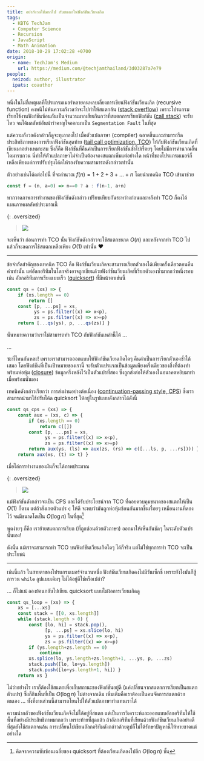 ```yaml
---
title: อย่ากังวลให้มากไป กับสแตกในฟังก์ชันเวียนเกิด
tags:
  - KBTG TechJam
  - Computer Science
  - Recursion
  - JavaScript
  - Math Animation
date: 2018-10-29 17:02:28 +0700
origin:
  - name: TechJam's Medium
    url: https://medium.com/@techjamthailand/3d03287a7e79
people:
  neizod: author, illustrator
  ipats: coauthor
---
```


หนึ่งในไม่กี่เหตุผลที่โปรแกรมเมอร์หลายคนหลบเลี่ยงการเขียนฟังก์ชันเวียนเกิด (recursive function) คงหนีไม่พ้นความกังวลว่าจะไปทำให้สแตกล้น ([stack overflow][]) เพราะโปรแกรมเรียกใช้งานฟังก์ชันซ้อนกันเป็นจำนวนมากเสียเกินกว่าที่สแตกการเรียกฟังก์ชัน ([call stack][]) จะรับไหว จนได้ผลลัพธ์อันน่ารำคาญใจออกมาเป็น `Segmentation Fault` ในที่สุด

แต่ความกังวลดังกล่าวก็ดูจะทุเลาลงไป เมื่อตัวแปลภาษา (compiler) ฉลาดขึ้นและสามารถรีดประสิทธิภาพของการเรียกฟังก์ชันสุดท้าย ([tail call optimization, TCO][tco]) ให้กับฟังก์ชันเวียนเกิดที่เขียนมาอย่างเหมาะสม ซึ่งก็คือ ฟังก์ชันที่คืนค่าเป็นการเรียกฟังก์ชันซ้ำไปเรื่อยๆ โดยไม่มีการคำนวณอื่นใดมารบกวน นี่ทำให้ตัวแปลภาษาไม่จำเป็นต้องจองสแตกเพิ่มแต่อย่างใด หน้าที่ของโปรแกรมเมอร์ก็เหลือเพียงแค่การปรับปรุงโค้ดให้รองรับความสามารถดังกล่าวเท่านั้น

ตัวอย่างเช่นโค้ดต่อไปนี้ ที่จะคำนวณ $f(n)=1+2+3+\dots+n$ โดยนำเทคนิค TCO เข้ามาช่วย

``` javascript
const f = (n, a=0) => n==0 ? a : f(n-1, a+n)
```

หากวาดภาพการทำงานของฟังก์ชันดังกล่าว เปรียบเทียบกันระหว่างก่อนและหลังทำ TCO ก็คงได้แผนภาพผลลัพธ์ประมาณนี้

{: .oversized}
> ![](/images/algorithm/recursion/sumto.gif)

จะเห็นว่า ก่อนการทำ TCO นั้น ฟังก์ชันดังกล่าวจะใช้สแตกขนาด $O(n)$ และหลังจากทำ TCO ไปแล้วก็จะลดการใช้สแตกเหลือเพียง $O(1)$ เท่านั้น ❤️

---

ข้อจำกัดสำคัญของเทคนิค TCO คือ ฟังก์ชันเวียนเกิดจะสามารถเรียกตัวเองได้เพียงครั้งเดียวตอนคืนค่าเท่านั้น แต่อัลกอริทึมในโลกจริงอาจถูกเขียนด้วยฟังก์ชันเวียนเกิดที่เรียกตัวเองซ้ำมากกว่าหนึ่งรอบ เช่น อัลกอริทึมการเรียงแบบเร็ว ([quicksort][]) ที่มีหน้าตาเช่นนี้

``` javascript
const qs = (xs) => {
    if (xs.length == 0)
        return []
    const [p, ...ps] = xs,
          ys = ps.filter((x) => x<p),
          zs = ps.filter((x) => x>=p)
    return [...qs(ys), p, ...qs(zs)] }
```

นั่นหมายความว่าเราไม่สามารถทำ TCO กับฟังก์ชันเหล่านี้ได้ ...

...

ซะที่ไหนกันหละ! เพราะเราสามารถออกแบบให้ฟังก์ชันเวียนเกิดใดๆ คืนค่าเป็นการเรียกตัวเองซ้ำได้เสมอ โดยฟังก์ชันที่เป็นเป้าหมายของเรานี้ จะรับตัวแปรแรกเป็นข้อมูลเพียงครึ่งเดียวของสิ่งที่ต้องทำ พร้อมห่อหุ้ม ([closure][]) ข้อมูลครึ่งหลังไว้เป็นตัวแปรที่สอง ซึ่งถูกส่งต่อให้ตัวเองในอนาคตหยิบมาทำเมื่อพร้อมนั่นเอง

เทคนิคดังกล่าวเรียกว่า การส่งผ่านอย่างต่อเนื่อง ([continuation-passing style, CPS][cps]) ซึ่งเราสามารถนำมาใช้ปรับโค้ด quicksort ให้อยู่ในรูปแบบดังกล่าวได้ดังนี้

``` javascript
const qs_cps = (xs) => {
    const aux = (xs, c) => {
        if (xs.length == 0)
            return c([])
        const [p, ...ps] = xs,
              ys = ps.filter((x) => x<p),
              zs = ps.filter((x) => x>=p)
        return aux(ys, (ls) => aux(zs, (rs) => c([...ls, p, ...rs]))) }
    return aux(xs, (t) => t) }
```

เมื่อไล่การทำงานของมันก็จะได้ภาพประมาณ

{: .oversized}
> ![](/images/algorithm/recursion/quicksort.gif)

แม้ฟังก์ชันดังกล่าวจะเป็น CPS และได้รับประโยชน์จาก TCO ที่คอยควบคุมขนาดของสแตกให้เป็น $O(1)$ ก็ตาม แต่ถ้าสังเกตตัวแปร `c` ให้ดี จะพบว่ามันถูกห่อหุ้มซ้อนกันมากขึ้นเรื่อยๆ เหมือนงานที่ดองไว้ จนมีขนาดโตเป็น $O(\log n)$ ในที่สุด[^1]

พูดง่ายๆ ก็คือ เราย้ายสแตกการเรียก (ที่ถูกซ่อนด้วยตัวภาษา) ออกมาให้เห็นกันชัดๆ ในระดับตัวแปรนั่นเอง!

ดังนั้น แม้เราจะสามารถทำ TCO บนฟังก์ชันเวียนเกิดใดๆ ได้ก็จริง แต่ไม่ใช่ทุกการทำ TCO จะเป็นประโยชน์

---

เช่นนี้แล้ว ในสายตาของโปรแกรมเมอร์จำนวนหนึ่ง ฟังก์ชันเวียนเกิดคงไม่มีวันเซ็กซี่ เพราะยังไงมันก็สู้การวน `while` ลูปแบบเดิมๆ ไม่ได้อยู่ดีใช่หรือเปล่า?

... ก็ไม่แน่ ลองย้อนกลับไปเขียน quicksort แบบไม่ง้อการเวียนเกิดดู

``` javascript
const qs_loop = (xs) => {
    xs = [...xs]
    const stack = [[0, xs.length]]
    while (stack.length > 0) {
        const [lo, hi] = stack.pop(),
              [p, ...ps] = xs.slice(lo, hi)
              ys = ps.filter((x) => x<p),
              zs = ps.filter((x) => x>=p)
        if (ys.length+zs.length == 0)
            continue
        xs.splice(lo, ys.length+zs.length+1, ...ys, p, ...zs)
        stack.push([lo, lo+ys.length])
        stack.push([lo+ys.length+1, hi]) }
    return xs }
```

ไม่ว่าอย่างไร เราก็ต้องใช้สแตกเพื่อเก็บสถานะของฟังก์ชันอยู่ดี (แค่เปลี่ยนจากสแตกการเรียกเป็นสแตกตัวแปร) ซึ่งก็กินพื้นที่เป็น $O(\log n)$ ไม่ต่างจากเดิม เพิ่มเติมคือเราต้องเป็นคนจัดการสแตกด้วยตนเอง ... ทั้งที่งานส่วนนี้สามารถโยนไปให้ตัวแปลภาษาทำแทนเราได้

ความน่ากลัวของฟังก์ชันเวียนเกิดจึงไม่ได้อยู่ที่สแตก แต่เป็นการวิเคราะห์และออกแบบอัลกอริทึมให้ใช้พื้นที่อย่างมีประสิทธิภาพมากกว่า เพราะท้ายที่สุดแล้ว ถ้าอัลกอริทึมที่เขียนด้วยฟังก์ชันเวียนเกิดอย่างดีที่สุดยังใช้สแตกจนล้น การเปลี่ยนไปเขียนอัลกอริทึมดังกล่าวด้วยลูปก็ไม่ได้รักษาปัญหานี้ให้หายขาดแต่อย่างใด


[^1]: คิดจากความซับซ้อนเฉลี่ยของ quicksort ที่ต้องเวียนเกิดลงไปลึก $O(\log n)$ ชั้น

[stack overflow]: //en.wikipedia.org/wiki/Stack_overflow
[call stack]: //en.wikipedia.org/wiki/Call_stack
[tco]: //en.wikipedia.org/wiki/Tail_call
[quicksort]: //en.wikipedia.org/wiki/Quicksort
[closure]: //en.wikipedia.org/wiki/Closure_(computer_programming)
[cps]: //en.wikipedia.org/wiki/Continuation-passing_style
